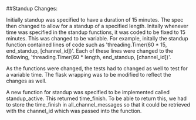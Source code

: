 

##Standup Changes:

Initially standup was specified to have a duration of 15 minutes. The spec then changed to allow
for a standup of a specified length. Initally whenever time was specified in the standup functions,
it was coded to be fixed to 15 minutes. This was changed to be variable. For example, initally the standup function contained lines of code such as 'threading.Timer(60 * 15, end_standup, [channel_id])'. Each of these lines were 
changed to the following, 'threading.Timer(60 * length, end_standup, [channel_id])'. 

As the functions were changed, the tests had to changed as well to test for a variable time. The flask wrapping was
to be modified to reflect the changes as well.

A new function for standup was specified to be implemented called standup_active. This returned time_finish. To be
able to return this, we had to store the time_finish in all_channel_messages so that it could be retrieved with the
channel_id which was passed into the function.
